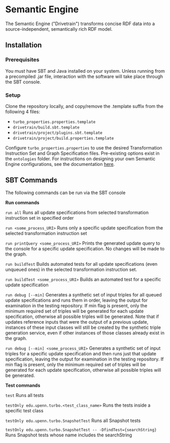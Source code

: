 # Semantic Engine
The Semantic Engine ("Drivetrain") transforms concise RDF data into a source-independent, semantically rich RDF model. 

## Installation

### Prerequisites

You must have SBT and Java installed on your system. Unless running from a precompiled .jar file, interaction with the software will take place through the SBT console.

### Setup

Clone the repository locally, and copy/remove the .template suffix from the following 4 files:
- `turbo_properties.properties.template`
- `drivetrain/build.sbt.template`
- `drivetrain/project/plugins.sbt.template`
- `drivetrain/project/build.properties.template`

Configure `turbo_properties.properties` to use the desired Transformation Instruction Set and Graph Specification files. Pre-existing options exist in the `ontologies` folder. For instructions on designing your own Semantic Engine configurations, see the documentation [here](Semantic%20Engine%20Configuration%20Tutorial.docx).

## SBT Commands
The following commands can be run via the SBT console

**Run commands**

`run all` Runs all update specifications from selected transformation instruction set in specified order

`run <some_process_URI>` Runs only a specific update specification from the selected transformation instruction set

`run printQuery <some_process_URI>` Prints the generated update query to the console for a specific update specification. No changes will be made to the graph.

`run buildTest` Builds automated tests for all update specifications (even unqueued ones) in the selected transformation instruction set.

`run buildTest <some_process_URI>` Builds an automated test for a specific update specification

`run debug [--min]` Generates a synthetic set of input triples for all queued update specifications and runs them in order, leaving the output for examination in the testing repository. If min flag is present, only the minimum required set of triples will be generated for each update specification, otherwise all possible triples will be generated.  Note that if updates reference inputs that were the output of a previous update, instances of these input classes will still be created by the synthetic triple generation service, even if other instances of those classes already exist in the graph.

`run debug [--min] <some_process_URI>` Generates a synthetic set of input triples for a specific update specification and then runs just that update specification, leaving the output for examination in the testing repository. If min flag is present, only the minimum required set of triples will be generated for each update specification, otherwise all possible triples will be generated.

**Test commands**

`test` Runs all tests

`testOnly edu.upenn.turbo.<test_class_name>` Runs the tests inside a specific test class

`testOnly edu.upenn.turbo.SnapshotTest` Runs all Snapshot tests

`testOnly edu.upenn.turbo.SnapshotTest -- -DfindTest={searchString}` Runs Snapshot tests whose name includes the searchString

